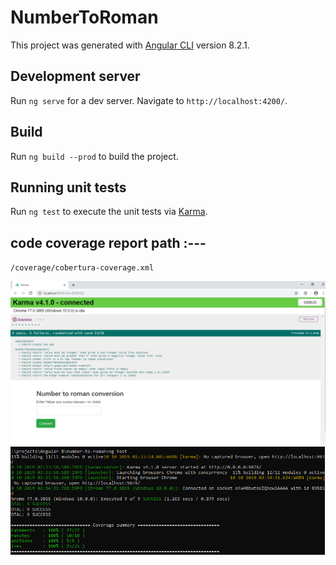 # NumberToRoman

This project was generated with [Angular CLI](https://github.com/angular/angular-cli) version 8.2.1.

## Development server

Run `ng serve` for a dev server. Navigate to `http://localhost:4200/`. 


## Build

Run `ng build --prod` to build the project.

## Running unit tests

Run `ng test` to execute the unit tests via [Karma](https://karma-runner.github.io).



## code coverage report path :---

`/coverage/cobertura-coverage.xml`

![alt text](https://github.com/birendranathmaity/number-to-roman/blob/master/1.png)
![alt text](https://github.com/birendranathmaity/number-to-roman/blob/master/2.png)

